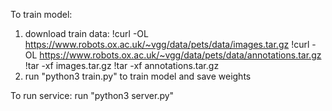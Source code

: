 To train model:
1. download train data:
!curl -OL https://www.robots.ox.ac.uk/~vgg/data/pets/data/images.tar.gz
!curl -OL https://www.robots.ox.ac.uk/~vgg/data/pets/data/annotations.tar.gz
!tar -xf images.tar.gz
!tar -xf annotations.tar.gz
2. run "python3 train.py" to train model and save weights

To run service:
run "python3 server.py"
